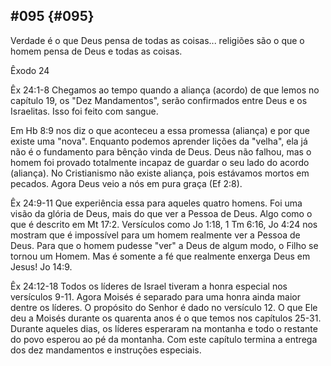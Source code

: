 ## #095 {#095}

Verdade é o que Deus pensa de todas as coisas... religiões são o que o homem pensa de Deus e todas as coisas.

Êxodo 24

Êx 24:1-8 Chegamos ao tempo quando a aliança (acordo) de que lemos no capítulo 19, os &quot;Dez Mandamentos&quot;, serão confirmados entre Deus e os Israelitas. Isso foi feito com sangue.

Em Hb 8:9 nos diz o que aconteceu a essa promessa (aliança) e por que existe uma &quot;nova&quot;. Enquanto podemos aprender lições da &quot;velha&quot;, ela já não é o fundamento para bênção vinda de Deus. Deus não falhou, mas o homem foi provado totalmente incapaz de guardar o seu lado do acordo (aliança). No Cristianismo não existe aliança, pois estávamos mortos em pecados. Agora Deus veio a nós em pura graça (Ef 2:8).

Êx 24:9-11 Que experiência essa para aqueles quatro homens. Foi uma visão da glória de Deus, mais do que ver a Pessoa de Deus. Algo como o que é descrito em Mt 17:2\. Versículos como Jo 1:18, 1 Tm 6:16, Jo 4:24 nos mostram que é impossível para um homem realmente ver a Pessoa de Deus. Para que o homem pudesse &quot;ver&quot; a Deus de algum modo, o Filho se tornou um Homem. Mas é somente a fé que realmente enxerga Deus em Jesus! Jo 14:9.

Êx 24:12-18 Todos os líderes de Israel tiveram a honra especial nos versículos 9-11\. Agora Moisés é separado para uma honra ainda maior dentre os líderes. O propósito do Senhor é dado no versículo 12\. O que Ele deu a Moisés durante os quarenta anos é o que temos nos capítulos 25-31\. Durante aqueles dias, os líderes esperaram na montanha e todo o restante do povo esperou ao pé da montanha. Com este capítulo termina a entrega dos dez mandamentos e instruções especiais.